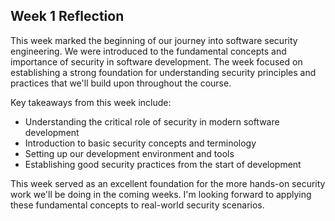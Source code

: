 ## Week 1 Reflection

This week marked the beginning of our journey into software security engineering. We were introduced to the fundamental concepts and importance of security in software development. The week focused on establishing a strong foundation for understanding security principles and practices that we'll build upon throughout the course.

Key takeaways from this week include:
- Understanding the critical role of security in modern software development
- Introduction to basic security concepts and terminology
- Setting up our development environment and tools
- Establishing good security practices from the start of development

This week served as an excellent foundation for the more hands-on security work we'll be doing in the coming weeks. I'm looking forward to applying these fundamental concepts to real-world security scenarios.
